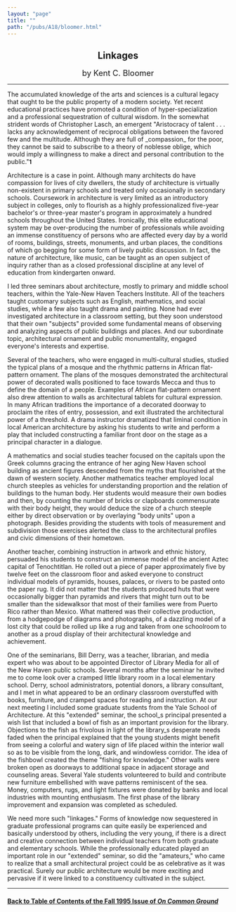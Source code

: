 ```yaml
---
layout: "page"
title: ""
path: "/pubs/A18/bloomer.html"
---
```

<main>
<center><h2>
Linkages</h2>
<font size="+1">by Kent C. Bloomer</font>
</center><hr/>
The accumulated knowledge of the arts and sciences is a cultural  legacy
that ought to be the public property of a modern society.  Yet  recent
educational practices have promoted a condition of  hyper-specialization
and a professional sequestration of cultural  wisdom.  In the somewhat
strident words of Christopher Lasch, an  emergent "Aristocracy of talent .
. . lacks any acknowledgement of  reciprocal obligations between the
favored few and the multitude.   Although they are full of _compassion_
for the poor, they cannot be  said to subscribe to a theory of noblesse
oblige, which would imply a  willingness to make a direct and personal
contribution to the  public."<font size="-1"><b>1</b></font>
<p>
Architecture is a case in point.  Although many architects do have
compassion for lives of city dwellers, the study of architecture is
virtually non-existent in primary schools and treated only  occasionally
in secondary schools.  Coursework in architecture is very  limited as an
introductory subject in colleges, only to flourish as a  highly
professionalized five-year bachelor's or three-year master's  program in
approximately a hundred schools throughout the United  States.
Ironically, this elite educational system may be  over-producing the
number of professionals while avoiding an  immense constituency of persons
who are affected every day by a  world of rooms, buildings, streets,
monuments, and urban places, the  conditions of which go begging for some
form of lively public  discussion.  In fact, the nature of architecture,
like music, can be  taught as an open subject of inquiry rather than as a
closed  professional discipline at any level of education from
kindergarten  onward.
</p><p>
I led three seminars about architecture, mostly to primary and  middle
school teachers, within the Yale-New Haven Teachers  Institute.  All of
the teachers taught customary subjects such as  English, mathematics, and
social studies, while a few also taught  drama and painting.    None had
ever investigated architecture in a  classroom setting, but they soon
understood that their own "subjects"  provided some fundamental means of
observing and analyzing  aspects of public buildings and places.  And our
subordinate topic,  architectural ornament and public monumentality,
engaged  everyone's interests and expertise.
</p><p>
Several of the teachers, who were engaged in multi-cultural studies,
studied the typical plans of a mosque and the rhythmic patterns in
African flat-pattern ornament.  The plans of the mosques  demonstrated the
architectural power of decorated walls positioned  to face towards Mecca
and thus to define the domain of a people.   Examples of African
flat-pattern ornament also drew attention to  walls as architectural
tablets for cultural expression.  In many  African traditions the
importance of a decorated doorway to proclaim  the rites of entry,
possession, and exit illustrated the architectural  power of a threshold.
A drama instructor dramatized that liminal  condition in local American
architecture by asking his students to  write and perform a play that
included constructing a familiar front  door on the stage as a principal
character in a dialogue.  
</p><p>
A mathematics and social studies teacher focused on the capitals  upon the
Greek columns gracing the entrance of her aging New  Haven school building
as ancient figures descended from the myths  that flourished at the dawn
of western society.  Another mathematics  teacher employed local church
steeples as vehicles for understanding  proportion and the relation of
buildings to the human body.  Her  students would measure their own bodies
and then, by counting the  number of bricks or clapboards commensurate
with their body  height, they would deduce the size of a church steeple
either by  direct observation or by overlaying "body units" upon a
photograph.   Besides providing the students with tools of measurement and
subdivision those exercises alerted the class to the architectural
profiles and civic dimensions of their hometown.
</p><p>
Another teacher, combining instruction in artwork and ethnic  history,
persuaded his students to construct an immense model of  the ancient Aztec
capital of Tenochtitlan.  He rolled out a piece of  paper approximately
five by twelve feet on the classroom floor and  asked everyone to
construct individual models of pyramids, houses,  palaces, or rivers to be
pasted onto the paper rug. It did not matter  that the students produced
huts that were occasionally bigger than  pyramids and rivers that might
turn out to be smaller than the  sidewalks­or that most of their
families were from Puerto Rico  rather than Mexico.  What mattered was
their collective production,  from a hodgepodge of diagrams and
photographs, of a dazzling model  of a lost city that could be rolled up
like a rug and taken from one  schoolroom to another  as  a  proud
display  of  their architectural  knowledge and achievement.
</p><p>
One of the seminarians, Bill Derry, was a  teacher, librarian, and  media
expert who was about to be appointed Director of Library  Media for all of
the New Haven public schools.  Several months after  the seminar he
invited me to come look over a cramped little library  room in a local
elementary school.  Derry, school administrators,  potential donors, a
library consultant, and I met in what appeared to  be an ordinary
classroom overstuffed with books, furniture, and  cramped spaces for
reading and instruction.  At our next meeting I  included some graduate
students from the Yale School of  Architecture.  At this "extended"
seminar, the school_s principal  presented a wish list that included a
bowl of fish as an important  provision for the library.  Objections to
the fish as frivolous in light of  the library_s desperate needs faded
when the principal explained  that the young students might benefit from
seeing a colorful and  watery sign of life placed within the interior wall
so as to be visible  from the long, dark, and windowless corridor.  The
idea of the  fishbowl created the theme "fishing for knowledge." Other
walls were  broken open as doorways to additional space in adjacent
storage and  counseling areas.  Several Yale students volunteered to build
and  contribute new furniture embellished with wave patterns  reminiscent
of the sea.  Money, computers, rugs, and light fixtures  were donated by
banks and local industries with mounting  enthusiasm.  The first phase of
the library improvement and  expansion was completed as scheduled.
</p><p>
We need more such "linkages."  Forms of knowledge now sequestered  in
graduate professional programs can quite easily be experienced  and
basically understood by others, including the very young, if  there is a
direct and creative connection between individual teachers  from both
graduate and elementary schools.  While the  professionally educated
played an important role in our "extended"  seminar, so did the
"amateurs," who came to realize that a small  architectural project could
be as celebrative as it was practical.   Surely our public architecture
would be more exciting and pervasive  if it were linked to a constituency
cultivated in the subject. 
</p><hr/>
<h4><a href=".\">Back to
Table of Contents of the Fall 1995 Issue of <i>On Common
Ground</i></a>
</h4>
</main>